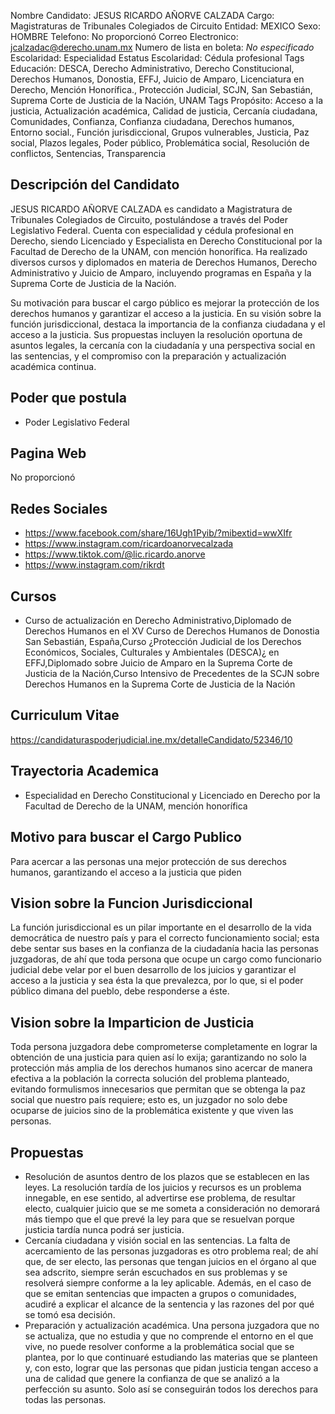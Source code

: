 Nombre Candidato: JESUS RICARDO AÑORVE CALZADA
Cargo: Magistraturas de Tribunales Colegiados de Circuito
Entidad: MEXICO
Sexo: HOMBRE
Telefono: No proporcionó
Correo Electronico: jcalzadac@derecho.unam.mx
Numero de lista en boleta: *No especificado*
Escolaridad: Especialidad
Estatus Escolaridad: Cédula profesional
Tags Educación: DESCA, Derecho Administrativo, Derecho Constitucional, Derechos Humanos, Donostia, EFFJ, Juicio de Amparo, Licenciatura en Derecho, Mención Honorífica., Protección Judicial, SCJN, San Sebastián, Suprema Corte de Justicia de la Nación, UNAM
Tags Propósito: Acceso a la justicia, Actualización académica, Calidad de justicia, Cercanía ciudadana, Comunidades, Confianza, Confianza ciudadana, Derechos humanos, Entorno social., Función jurisdiccional, Grupos vulnerables, Justicia, Paz social, Plazos legales, Poder público, Problemática social, Resolución de conflictos, Sentencias, Transparencia


## Descripción del Candidato 

JESUS RICARDO AÑORVE CALZADA es candidato a Magistratura de Tribunales Colegiados de Circuito, postulándose a través del Poder Legislativo Federal. Cuenta con especialidad y cédula profesional en Derecho, siendo Licenciado y Especialista en Derecho Constitucional por la Facultad de Derecho de la UNAM, con mención honorífica.  Ha realizado diversos cursos y diplomados en materia de Derechos Humanos, Derecho Administrativo y Juicio de Amparo, incluyendo programas en España y la Suprema Corte de Justicia de la Nación.

Su motivación para buscar el cargo público es mejorar la protección de los derechos humanos y garantizar el acceso a la justicia.  En su visión sobre la función jurisdiccional, destaca la importancia de la confianza ciudadana y el acceso a la justicia. Sus propuestas incluyen la resolución oportuna de asuntos legales, la cercanía con la ciudadanía y una perspectiva social en las sentencias, y el compromiso con la preparación y actualización académica continua.


## Poder que postula

- Poder Legislativo Federal


## Pagina Web

No proporcionó


## Redes Sociales

- https://www.facebook.com/share/16Ugh1Pyib/?mibextid=wwXIfr
- https://www.instagram.com/ricardoanorvecalzada
- https://www.tiktok.com/@lic.ricardo.anorve
- https://www.instagram.com/rikrdt


## Cursos

- Curso de actualización en Derecho Administrativo,Diplomado de Derechos Humanos en el XV Curso de Derechos Humanos de Donostia   San Sebastián, España,Curso ¿Protección Judicial de los Derechos Económicos, Sociales, Culturales y Ambientales (DESCA)¿ en EFFJ,Diplomado sobre Juicio de Amparo en la Suprema Corte de Justicia de la Nación,Curso Intensivo de Precedentes de la SCJN sobre Derechos Humanos en la Suprema Corte de Justicia de la Nación


## Curriculum Vitae

https://candidaturaspoderjudicial.ine.mx/detalleCandidato/52346/10


## Trayectoria Academica

- Especialidad en Derecho Constitucional y Licenciado en Derecho por la Facultad de Derecho de la UNAM, mención honorífica


## Motivo para buscar el Cargo Publico

Para acercar a las personas una mejor protección de sus derechos humanos, garantizando el acceso a la justicia que piden


## Vision sobre la Funcion Jurisdiccional

La función jurisdiccional es un pilar importante en el desarrollo de la vida democrática de nuestro país y para el correcto funcionamiento social; esta debe sentar sus bases en la confianza de la ciudadanía hacia las personas juzgadoras, de ahí que toda persona que ocupe un cargo como funcionario judicial debe velar por el buen desarrollo de los juicios y garantizar el acceso a la justicia y sea ésta la que prevalezca, por lo que, si el poder público dimana del pueblo, debe responderse a éste.


## Vision sobre la Imparticion de Justicia

Toda persona juzgadora debe comprometerse completamente en lograr la obtención de una justicia para quien así lo exija; garantizando no solo la protección más amplia de los derechos humanos sino acercar de manera efectiva a la población la correcta solución del problema planteado, evitando formulismos innecesarios que permitan que se obtenga la paz social que nuestro país requiere; esto es, un juzgador no solo debe ocuparse de juicios sino de la problemática existente y que viven las personas.


## Propuestas

- Resolución de asuntos dentro de los plazos que se establecen en las leyes. La resolución tardía de los juicios y recursos es un problema innegable, en ese sentido, al advertirse ese problema, de resultar electo, cualquier juicio que se me someta a consideración no demorará más tiempo que el que prevé la ley para que se resuelvan porque justicia tardía nunca podrá ser justicia.
- Cercanía ciudadana y visión social en las sentencias. La falta de acercamiento de las personas juzgadoras es otro problema real; de ahí que, de ser electo, las personas que tengan juicios en el órgano al que sea adscrito, siempre serán escuchados en sus problemas y se resolverá siempre conforme a la ley aplicable. Además, en el caso de que se emitan sentencias que impacten a grupos o comunidades, acudiré a explicar el alcance de la sentencia y las razones del por qué se tomó esa decisión.
- Preparación y actualización académica. Una persona juzgadora que no se actualiza, que no estudia y que no comprende el entorno en el que vive, no puede resolver conforme a la problemática social que se plantea, por lo que continuaré estudiando las materias que se planteen y, con esto, lograr que las personas que pidan justicia tengan acceso a una de calidad que genere la confianza de que se analizó a la perfección su asunto. Solo así se conseguirán todos los derechos para todas las personas.

